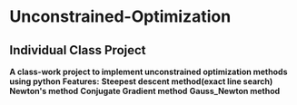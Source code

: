 # Unconstrained-Optimization
## Individual Class Project

**A class-work project to implement unconstrained optimization methods using python**
**Features:**
    **Steepest descent method(exact line search)**
    **Newton's method**
    **Conjugate Gradient method**
    **Gauss_Newton method**
